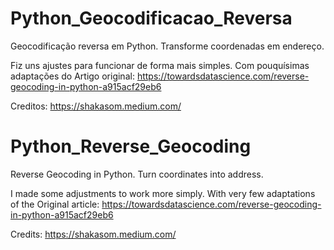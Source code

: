 # Python_Geocodificacao_Reversa
Geocodificação reversa em Python. Transforme coordenadas em endereço.

Fiz uns ajustes para funcionar de forma mais simples.
Com pouquísimas adaptações do Artigo original: https://towardsdatascience.com/reverse-geocoding-in-python-a915acf29eb6

Creditos: https://shakasom.medium.com/ 

# Python_Reverse_Geocoding
Reverse Geocoding in Python. Turn coordinates into address.

I made some adjustments to work more simply.
With very few adaptations of the Original article: https://towardsdatascience.com/reverse-geocoding-in-python-a915acf29eb6

Credits: https://shakasom.medium.com/
